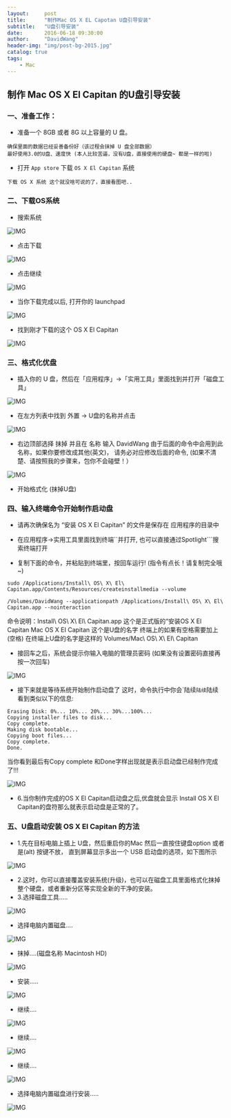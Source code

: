 ```yaml
---
layout:     post
title:      "制作Mac OS X EL Capotan U盘引导安装"
subtitle:   "U盘引导安装"
date:       2016-06-18 09:30:00
author:     "DavidWang"
header-img: "img/post-bg-2015.jpg"
catalog: true
tags:
    - Mac
---  
```



## 制作 Mac OS X El Capitan 的U盘引导安装


### 一、准备工作：

- 准备一个 8GB 或者 8G 以上容量的 U 盘。

```
确保里面的数据已经妥善备份好（该过程会抹掉 U 盘全部数据）
最好使用3.0的U盘、速度快 (本人比较苦逼，没有U盘，直接使用的硬盘~ 都是一样的啦)
```

- 打开 `App store` 下载 `OS X El Capitan` 系统

```
下载 OS X 系统 这个就没啥可说的了，直接看图吧..
```

### 二、下载OS系统

- 搜索系统

![IMG](/img/in-post/ios_introduction/u_1.jpeg)

- 点击下载

![IMG](/img/in-post/ios_introduction/u_2.jpeg)

- 点击继续

![IMG](/img/in-post/ios_introduction/u_3.png)

- 当你下载完成以后, 打开你的 launchpad

![IMG](/img/in-post/ios_introduction/u_4.jpeg)

- 找到刚才下载的这个 OS X El Capitan

![IMG](/img/in-post/ios_introduction/u_5.png)

### 三、格式化优盘

- 插入你的 U 盘，然后在「应用程序」->「实用工具」里面找到并打开「磁盘工具」

![IMG](/img/in-post/ios_introduction/u_6.png)

- 在左方列表中找到 外置 -> U盘的名称并点击

![IMG](/img/in-post/ios_introduction/u_7.png)

- 右边顶部选择 抹掉 并且在 名称 输入 DavidWang
由于后面的命令中会用到此名称，如果你要修改成其他(英文)，
请务必对应修改后面的命令, (如果不清楚、请按照我的步骤来，包你不会碰壁！）

![IMG](/img/in-post/ios_introduction/u_8.png)

- 开始格式化 (抹掉U盘)

### 四、输入终端命令开始制作启动盘

- 请再次确保名为 “安装 OS X El Capitan” 的文件是保存在 应用程序的目录中

- 在应用程序->实用工具里面找到终端``并打开, 也可以直接通过Spotlight```搜索终端打开

- 复制下面的命令，并粘贴到终端里，按回车运行! (指令有点长！请复制完全哦~)

```
sudo /Applications/Install\ OS\ X\ El\ Capitan.app/Contents/Resources/createinstallmedia --volume 

/Volumes/DavidWang --applicationpath /Applications/Install\ OS\ X\ El\ Capitan.app --nointeraction

```

命令说明：Install\ OS\ X\ El\ Capitan.app 这个是正式版的“安装OS X El Capitan
Mac OS X EI Capitan 这个是U盘的名字 终端上的如果有空格需要加上 \(空格)
在终端上U盘的名字是这样的 Volumes/Mac\ OS\ X\ EI\ Capitan

- 接回车之后，系统会提示你输入电脑的管理员密码 (如果没有设置密码直接再按一次回车)

![IMG](/img/in-post/ios_introduction/u_9.png)

- 接下来就是等待系统开始制作启动盘了
这时，命令执行中你会`陆续``陆续``陆续看到类似以下的信息:

```
Erasing Disk: 0%... 10%... 20%... 30%...100%...
Copying installer files to disk...
Copy complete.
Making disk bootable...
Copying boot files...
Copy complete.
Done.
```

当你看到最后有Copy complete 和Done字样出现就是表示启动盘已经制作完成了!!!

![IMG](/img/in-post/ios_introduction/u_10.png)

- 6.当你制作完成的OS X El Capitan启动盘之后,优盘就会显示
Install OS X El Capitan的盘符那么就表示启动盘是正常的了。


### 五、U盘启动安装 OS X El Capitan 的方法

- 1.先在目标电脑上插上 U盘，然后重启你的Mac
然后一直按住键盘option 或者是(alt) 按键不放，
直到屏幕显示多出一个 USB 启动盘的选项，如下图所示

![IMG](/img/in-post/ios_introduction/u_11.png)

- 2.这时，你可以直接覆盖安装系统(升级)，也可以在磁盘工具里面格式化抹掉整个硬盘，或者重新分区等实现全新的干净的安装。
- 3.选择磁盘工具.....

![IMG](/img/in-post/ios_introduction/u_12.png)

- 选择电脑内置磁盘....

![IMG](/img/in-post/ios_introduction/u_13.png)

- 抹掉....(磁盘名称 Macintosh HD)

![IMG](/img/in-post/ios_introduction/u_14.png)

- 安装.....

![IMG](/img/in-post/ios_introduction/u_15.png)

- 继续....

![IMG](/img/in-post/ios_introduction/u_16.png)

- 继续....

![IMG](/img/in-post/ios_introduction/u_17.png)

- 继续....

![IMG](/img/in-post/ios_introduction/u_18.png)

- 选择电脑内置磁盘进行安装.....

![IMG](/img/in-post/ios_introduction/u_19.png)
